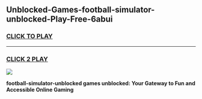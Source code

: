 
## Unblocked-Games-football-simulator-unblocked-Play-Free-6abui
<h3>
<a href="https://premium76.site?title=football-simulator-unblocked&ref=21A">CLICK TO PLAY</a></h3>
<hr>

<h3>
<a href="https://premium76.site?title=football-simulator-unblocked&ref=21A">CLICK 2 PLAY</a>
  
</h3>

<a href="https://premium76.site?title=football-simulator-unblocked&ref=21A"><img src="https://clearcache.store/games.png"></a>


**football-simulator-unblocked games unblocked: Your Gateway to Fun and Accessible Online Gaming**
